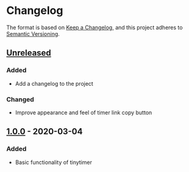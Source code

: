 # Changelog

The format is based on [Keep a Changelog](https://keepachangelog.com/en/1.0.0/),
and this project adheres to [Semantic Versioning](https://semver.org/spec/v2.0.0.html).

## [Unreleased]
### Added
- Add a changelog to the project
### Changed
- Improve appearance and feel of timer link copy button

## [1.0.0] - 2020-03-04
### Added
- Basic functionality of tinytimer

[Unreleased]: https://github.com/bakku/tinytimer/compare/v1.0.0...HEAD
[1.0.0]: https://github.com/bakku/tinytimer/compare/7cc4ba3...v1.0.0
